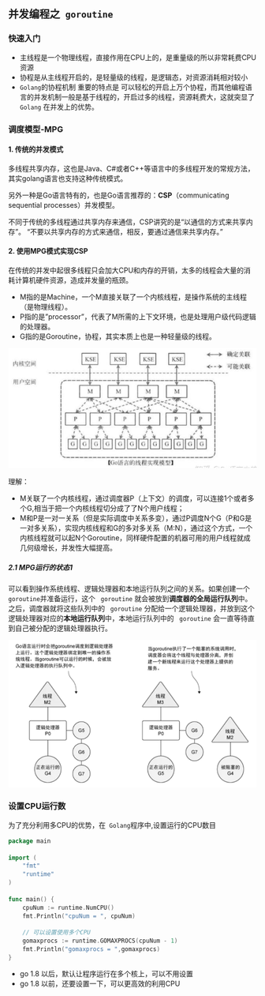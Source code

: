 ## 并发编程之` goroutine` 



### 快速入门

- 主线程是一个物理线程，直接作用在CPU上的，是重量级的所以非常耗费CPU资源
- 协程是从主线程开启的，是轻量级的线程，是逻辑态，对资源消耗相对较小
- `Golang`的协程机制 重要的特点是 可以轻松的开启上万个协程，而其他编程语言的并发机制一般是基于线程的，开启过多的线程，资源耗费大，这就突显了` Golang` 在并发上的优势。

### 调度模型-MPG

#### 1. 传统的并发模式

多线程共享内存，这也是Java、C#或者C++等语言中的多线程开发的常规方法，其实golang语言也支持这种传统模式。

另外一种是Go语言特有的，也是Go语言推荐的：**CSP**（communicating sequential processes）并发模型。

不同于传统的多线程通过共享内存来通信，CSP讲究的是“以通信的方式来共享内存”。 “不要以共享内存的方式来通信，相反，要通过通信来共享内存。”

#### 2. 使用MPG模式实现CSP

在传统的并发中起很多线程只会加大CPU和内存的开销，太多的线程会大量的消耗计算机硬件资源，造成并发量的瓶颈。

- M指的是Machine，一个M直接关联了一个内核线程，是操作系统的主线程（是物理线程）。
- P指的是”processor”，代表了M所需的上下文环境，也是处理用户级代码逻辑的处理器。
- G指的是Goroutine，协程，其实本质上也是一种轻量级的线程。

<img src="asserts/image-20211024232153604.png" alt="image-20211024232153604" style="zoom:67%;" /> 

理解：

- M关联了一个内核线程，通过调度器P（上下文）的调度，可以连接1个或者多个G,相当于把一个内核线程切分成了了N个用户线程；
- M和P是一对一关系（但是实际调度中关系多变），通过P调度N个G（P和G是一对多关系），实现内核线程和G的多对多关系（M:N），通过这个方式，一个内核线程就可以起N个Goroutine，同样硬件配置的机器可用的用户线程就成几何级增长，并发性大幅提高。

##### 2.1 MPG运行的状态1

可以看到操作系统线程、逻辑处理器和本地运行队列之间的关系。如果创建一个`  goroutine `并准备运行，这个 `  goroutine ` 就会被放到**调度器的全局运行队列**中。之后，调度器就将这些队列中的 `  goroutine ` 分配给一个逻辑处理器，并放到这个逻辑处理器对应的**本地运行队列**中，本地运行队列中的 `  goroutine ` 会一直等待直到自己被分配的逻辑处理器执行。

<img src="asserts/image-20211024233249839.png" alt="image-20211024233249839" style="zoom:67%;" />  

### 设置CPU运行数

为了充分利用多CPU的优势，在` Golang`程序中,设置运行的CPU数目

```go
package main

import (
	"fmt"
	"runtime"
)

func main() {
	cpuNum := runtime.NumCPU()
	fmt.Println("cpuNum = ", cpuNum)

	// 可以设置使用多个CPU
	gomaxprocs := runtime.GOMAXPROCS(cpuNum - 1)
	fmt.Println("gomaxprocs = ",gomaxprocs)
}
```

- go 1.8 以后，默认让程序运行在多个核上，可以不用设置
- go 1.8 以前，还要设置一下，可以更高效的利用CPU

